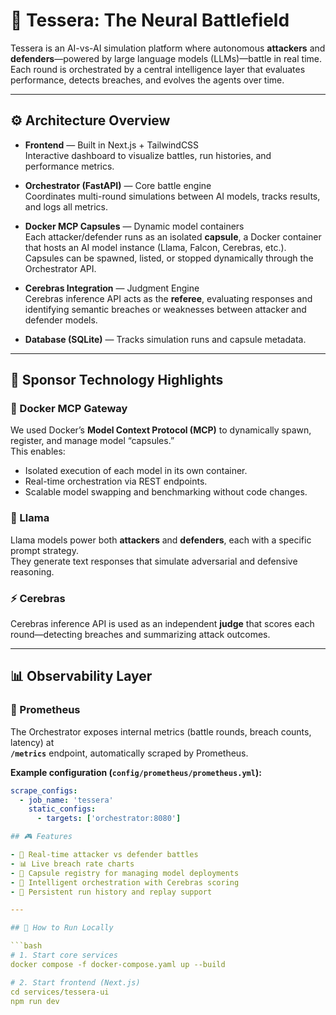 # 🧠 Tessera: The Neural Battlefield

Tessera is an AI-vs-AI simulation platform where autonomous **attackers** and **defenders**—powered by large language models (LLMs)—battle in real time.  
Each round is orchestrated by a central intelligence layer that evaluates performance, detects breaches, and evolves the agents over time.

---

## ⚙️ Architecture Overview

- **Frontend** — Built in Next.js + TailwindCSS  
  Interactive dashboard to visualize battles, run histories, and performance metrics.

- **Orchestrator (FastAPI)** — Core battle engine  
  Coordinates multi-round simulations between AI models, tracks results, and logs all metrics.

- **Docker MCP Capsules** — Dynamic model containers  
  Each attacker/defender runs as an isolated **capsule**, a Docker container that hosts an AI model instance (Llama, Falcon, Cerebras, etc.).  
  Capsules can be spawned, listed, or stopped dynamically through the Orchestrator API.

- **Cerebras Integration** — Judgment Engine  
  Cerebras inference API acts as the **referee**, evaluating responses and identifying semantic breaches or weaknesses between attacker and defender models.

- **Database (SQLite)** — Tracks simulation runs and capsule metadata.

---

## 🧩 Sponsor Technology Highlights

### 🐳 Docker MCP Gateway
We used Docker’s **Model Context Protocol (MCP)** to dynamically spawn, register, and manage model “capsules.”  
This enables:
- Isolated execution of each model in its own container.
- Real-time orchestration via REST endpoints.
- Scalable model swapping and benchmarking without code changes.

### 🦙 Llama
Llama models power both **attackers** and **defenders**, each with a specific prompt strategy.  
They generate text responses that simulate adversarial and defensive reasoning.

### ⚡ Cerebras
Cerebras inference API is used as an independent **judge** that scores each round—detecting breaches and summarizing attack outcomes.

---


## 📊 Observability Layer

### 🧠 Prometheus
The Orchestrator exposes internal metrics (battle rounds, breach counts, latency) at  
**`/metrics`** endpoint, automatically scraped by Prometheus.

**Example configuration (`config/prometheus/prometheus.yml`):**
```yaml
scrape_configs:
  - job_name: 'tessera'
    static_configs:
      - targets: ['orchestrator:8080']

## 🎮 Features

- 🔁 Real-time attacker vs defender battles  
- 📊 Live breach rate charts  
- 🧩 Capsule registry for managing model deployments  
- 🧠 Intelligent orchestration with Cerebras scoring  
- 💾 Persistent run history and replay support  

---

## 🚀 How to Run Locally

```bash
# 1. Start core services
docker compose -f docker-compose.yaml up --build

# 2. Start frontend (Next.js)
cd services/tessera-ui
npm run dev
